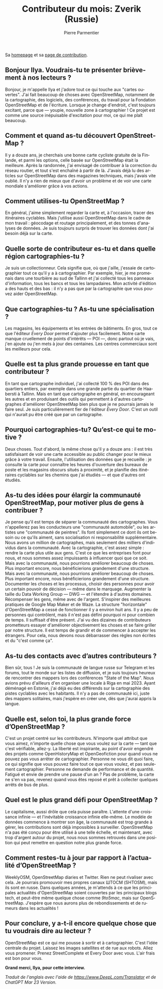 ﻿---
title: "Contributeur du mois: Zverik (Russie)"
featured:
layout: post
category: motm
author: Pierre Parmentier
lang: fr
---

Sa [homepage](https://www.openstreetmap.org/user/Zverik) et sa [page de contribution](https://hdyc.neis-one.org/?Zverik).

## Bonjour Ilya. Voudrais-tu te présenter brièvement à nos lecteurs ?

Bonjour, je m'appelle Ilya et j'adore tout ce qui touche aux "cartes ouvertes". J'ai fait beaucoup de choses avec OpenStreetMap, notamment de la cartographie, des logiciels, des conférences, du travail pour la Fondation OpenStreetMap et de l'écriture. Lorsque je change d'endroit, c'est toujours excitant, parce que — youpie, nouvelle zone à cartographier ! Ce projet est comme une source inépuisable d'excitation pour moi, ce qui me plaît beaucoup.

## Comment et quand as-tu découvert OpenStreetMap ?

Il y a douze ans, je cherchais une bonne carte cycliste gratuite de la Finlande, et parmi les options, celle basée sur OpenStreetMap était la meilleure. Après la randonnée, j'ai envisagé de contribuer à la correction du réseau routier, et tout s'est enchaîné à partir de là. J'avais déjà lu des articles sur OpenStreetMap dans des magazines techniques, mais j'avais vite oublié. Il n'y a rien de mieux que d'avoir un problème et de voir une carte mondiale s'améliorer grâce à vos actions.

## Comment utilises-tu OpenStreetMap ?

En général, j'aime simplement regarder la carte et, à l'occasion, tracer des itinéraires cyclables. Mais j'utilise aussi OpenStreetMap dans le cadre de mon travail : géocodage et routage principalement, et des tonnes d'analyses de données. Je suis toujours surpris de trouver les données dont j'ai besoin déjà sur la carte.

## Quelle sorte de contributeur es-tu et dans quelle région cartographies-tu ?

Je suis un collectionneur. Cela signifie que, où que j'aille, j'essaie de cartographier tout ce qu'il y a à cartographier. Par exemple, hier, je me promenais dans une tourbière au sud de Tallinn et j'ai collecté tous les panneaux d'information, tous les bancs et tous les lampadaires. Mon activité d'édition a des hauts et des bas : il n'y a pas que par la cartographie que vous pouvez aider OpenStreetMap.

## Que cartographies-tu ? As-tu une spécialisation ?

Les magasins, les équipements et les entrées de bâtiments. En gros, tout ce que l'éditeur *Every Door* permet d'ajouter plus facilement. Notre carte manque cruellement de points d'intérêts — POI —, donc partout où je vais, j'en ajoute ou j'en mets à jour des centaines. Les centres commerciaux sont les meilleurs pour cela.

## Quelle est ta plus grande prouesse en tant que contributeur ?

En tant que cartographe individuel, j'ai collecté 100 % des POI dans des quartiers entiers, par exemple dans une grande partie du quartier de Haabersti à Tallinn. Mais en tant que cartographe en général, en encourageant les autres et en produisant des outils qui permettent à d'autres cartographes d'améliorer OpenStreetMap bien plus que je ne pourrais jamais le faire seul. Je suis particulièrement fier de l'éditeur *Every Door*. C'est un outil qui n'aurait pu être créé que par un cartographe.

## Pourquoi cartographies-tu? Qu’est-ce qui te motive ?

Deux choses. Tout d'abord, la même chose qu'il y a douze ans : il est très satisfaisant de voir une carte accessible au public changer pour le mieux grâce à votre travail. Ensuite, l'utilisation des données que je recueille : je consulte la carte pour connaître les heures d'ouverture des bureaux de poste et les magasins obscurs situés à proximité, et je planifie des itinéraires cyclables sur les chemins que j'ai étudiés — et que d'autres ont étudiés.

## As-tu des idées pour élargir la communauté OpenStreetMap, pour motiver plus de gens à contribuer ?

Je pense qu'il est temps de séparer la communauté des cartographes. Vous n'appellerez pas les conducteurs une "communauté automobile", ou les artistes une "communauté de peintres". Ils font simplement ce dont ils ont besoin ou ce qu'ils aiment, sans socialisation ni responsabilité supplémentaire. Nous avons un million de cartographes, mais seulement des milliers d'individus dans la communauté. Avec la cartographie, c'est assez simple : rendre la carte plus utile aux gens. C'est ce que les entreprises font pour nous, et nous sommes assez impuissants à influencer quoi que ce soit. Mais avec la communauté, nous pourrions améliorer beaucoup de choses. Plus important encore, nous bénéficierions grandement d'une structure. Mais avec la communauté, nous pourrions améliorer beaucoup de choses. Plus important encore, nous bénéficierions grandement d'une structure. Documenter les choses et les processus, choisir des personnes pour avoir un certain pouvoir de décision — même dans le marquage. Augmenter la taille du Data Working Group — DWG — et l'étendre à d'autres domaines. Récompenser les gens, même avec de l'argent. S'inspirer des meilleures pratiques de Google Map Maker et de Waze. La structure "horizontale" d'OpenStreetMap a cessé de fonctionner il y a environ huit ans. Il y a peu de personnes qui contrôlent, mais il n'est pas défini pourquoi ni pour combien de temps. Il suffisait d'être présent. J'ai vu des dizaines de contributeurs prometteurs essayer d'améliorer objectivement les choses et se faire griller par notre structure. Il est temps de grandir et de commencer à accepter les étrangers. Pour cela, nous devons nous débarrasser des règles non écrites et du "c'est comme ça".

## As-tu des contacts avec d’autres contributeurs ?

Bien sûr, tous ! Je suis la communauté de langue russe sur Telegram et les forums, tout le monde sur les listes de diffusion, et je suis toujours heureux de rencontrer des mappers lors des conférences "State of the Map". Nous avions prévu d'ailleurs d'en organiser une locale à Riga en mai 2023. Ayant déménagé en Estonie, j'ai déjà eu des différends sur la cartographie des pistes cyclables avec les habitants. Il n'y a pas de communauté ici, juste des mappers solitaires, mais j'espère en créer une, dès que j'aurai appris la langue.

## Quelle est, selon toi, la plus grande force d’OpenStreetMap ?

C'est un projet centré sur les contributeurs. N'importe quel attribut que vous aimez, n'importe quelle chose que vous voulez sur la carte — tant que c'est vérifiable, allez-y. La liberté est inspirante, au point d'avoir engendré des projets comme OpenHistoryMap et OpenGeofiction pour quand vous ne pouvez pas vous arrêter de cartographier. Personne ne vous dit quoi faire, ce qui signifie que vous pouvez faire tout ce que vous voulez, et pas seulement cartographier. Personne ne demande de performance et de quantité. Fatigué et envie de prendre une pause d'un an ? Pas de problème, la carte ne s'en va pas, revenez quand vous êtes reposé et prêt à collecter quelques arrêts de bus de plus.

## Quel est le plus grand défi pour OpenStreetMap ?

Le capitalisme, aussi drôle que cela puisse paraître. L'attente d'une croissance infinie — et l'inévitable croissance infinie elle-même. Le modèle de données commence à montrer son âge, la communauté est trop grande à gérer, les contributions sont déjà impossibles à surveiller. OpenStreetMap n'a pas été conçu pour être utilisé à une telle échelle, et maintenant, avec trop d'argent autour du projet, nous nous sommes retrouvés dans une position qui peut remettre en question notre plus grande force.

## Comment restes-tu à jour par rapport à l’actualité d’OpenStreetMap ?

WeeklyOSM, OpenStreetMap diaries et Twitter. Rien ne peut rivaliser avec cela. Je pourrais promouvoir mes propres canaux ШТОСМ (SHTOSM), mais ils sont en russe. Dans quelques années, je m'attends à ce que les principales actualités d'OpenStreetMap soient couvertes par les principaux blogs tech, et peut-être même quelque chose comme *9to5mac*, mais sur OpenStreetMap. J'espère que nous aurons plus de rebondissements et de rumeurs dans les actualités !

## Pour conclure, y a-t-il encore quelque chose que tu voudrais dire au lecteur ?

OpenStreetMap est ce qui me pousse à sortir et à cartographier. C'est l'idée centrale du projet. Laissez les images satellites et de rue aux robots. Allez vous promener. Prenez StreetComplete et Every Door avec vous. L'air frais est bon pour vous.

**Grand merci, Ilya, pour cette interview.**

*Traduit de l'anglais avec l'aide de <https://www.DeepL.com/Translator> et de ChatGPT Mar 23 Version.*
